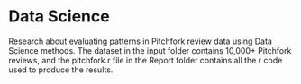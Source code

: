 # Data Science
Research about evaluating patterns in Pitchfork review data using Data Science methods. The dataset in the input folder contains 10,000+ Pitchfork reviews, and the pitchfork.r file in the Report folder contains all the r code used to produce the results.
